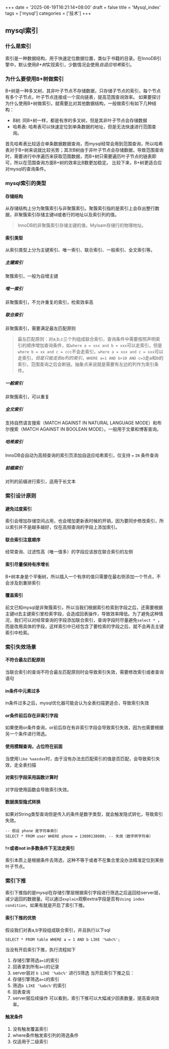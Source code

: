 +++
date = '2025-06-19T16:21:14+08:00'
draft = false
title = 'Mysql_index'
tags = ['mysql']
categories = ['技术']
+++
## mysql索引
### 什么是索引
索引是一种数据结构，用于快速定位数据位置，类似于书籍的目录。在InnoDB引擎中，默认使用*B+树*实现索引，少数情况会使用*自适应哈希*索引。
### 为什么要使用B+树做索引
B+树是一种多叉树，其非叶子节点不存储数据，只存储子节点的索引，每个节点有多个子节点，叶子节点连接成一个双向链表，提高范围查询效率。
如果要探讨为什么使用B+树做索引，就需要比对其他数据结构，一般做索引有如下几种结构：
- B树: 同B+树一样，都是有序的多叉树，但是其非叶子节点会存储数据
- 哈希表: 哈希表可以快速定位到单条数据的地址，但是无法快速进行范围查询。

首先哈希表比较适合单条数据数据查询，而mysql经常会用到范围查询，所以哈希表对于B+树来说就比较劣势；其次B树由于非叶子节点会存储数据，导致范围查询时，需要进行中序遍历来获取范围数据，而B+树只需要遍历叶子节点的链表即可，所以在范围查询方面B+树的效率比B数更加稳定。
比较下来，B+树更适合应对mysql的查询条件。

### mysql索引的类型
#### 存储结构
从存储结构上分为聚簇索引与非聚簇索引。聚簇索引指的是索引上会存出整行数据，非聚簇索引存储主键id或者行的地址以及索引列的值。
> InnoDB的非聚簇索引存储主键的值，MyIsam存储行的物理地址。
#### 索引类型
从索引类型上分为主键索引、唯一索引、联合索引、一般索引、全文索引等。
##### 主键索引
聚簇索引，一般为自增主键
##### 唯一索引
非聚簇索引，不允许重复的索引，检索效率高
##### 联合索引
非聚簇索引，需要满足最左匹配原则
> 最左匹配原则：对a,b,c三个列组成联合索引，查询条件中需要按照声明索引的顺序增加查询条件，如`where a = xxx and b = xxx`可以走索引，但是`where b = xx and c = ccc`不会走索引，`where a = xxx and c = xxx`可以走索引，*但是只能走到a列的索引*，`WHERE a=1 AND b>10 AND c=3`走a和b的索引，范围查询之后会断链。抽象点来说就是需要有左边的列作为索引条件。
##### 一般索引
非聚簇索引，可以重复
##### 全文索引
支持自然语言搜索（MATCH AGAINST IN NATURAL LANGUAGE MODE）和布尔搜索（MATCH AGAINST IN BOOLEAN MODE）。一般用于文章和博客查询。
##### 哈希索引
InnoDB会自动为高频查询的索引页添加自适应哈希索引，仅支持 `=`  `IN` 条件查询
##### 前缀索引
对列的前缀进行索引，适用于长文本

### 索引设计原则
#### 避免过度索引
索引会增加存储空间占用，也会增加更新表时候的开销，因为要同步修改索引，所以索引并不是越多越好，仅在高频查询的字段上添加索引。
#### 联合索引注意顺序
经常查询、过滤性高（唯一值多）的字段应该放在联合索引的左侧
#### 索引尽量保持有序增长
B+树本身是个平衡树，所以插入一个有序的值只需要在最右侧添加一个节点，不会涉及到重排索引
#### 覆盖索引
前文已知mysql是非聚簇索引，所以当我们根据索引检索到字段之后，还需要根据主键id去主键索引里检索字段，会造成回表操作，导致效率降低。为了避免这种情况，我们可以对经常查询的字段添加联合索引，查询字段时尽量避免`select * `，而是改用具体的字段，这样索引中已经包含了要检索的字段之后，就不会再去主键索引中检索。

### 索引失效场景
#### 不符合最左匹配原则
当联合索引的查询不符合最左匹配原则时会导致索引失效，需要修改索引或者查询语句
#### in条件中元素过多
in条件过多之后，mysql优化器可能会认为全表扫描更适合，导致索引失效
#### or条件前后存在非索引字段
如果使用or条件查询，or前后存在有非索引字段会导致索引失效，因为也需要根据另一个条件进行筛选。
#### 使用模糊查询，占位符在前面
当使用`like %aasdas`时，由于没有办法去匹配索引的值是否匹配，会导致索引失效，走全表扫描
#### 对索引字段采用函数计算时
对字段使用函数会导致索引失效。
#### 数据类型隐式转换
如果对String类型查询但是传入的条件是数字类型，就会触发隐式转化，导致索引失效。
```
-- 假设 phone 是字符串索引
SELECT * FROM user WHERE phone = 13800138000; -- 失效（数字转字符串）
```
#### !=或者not in多数条件下无法走索引
索引本质上是根据条件去筛选，这种不等于或者不在集合里没办法精准定位到某些叶子节点。

### 索引下推
索引下推指的是mysql在存储引擎层根据索引字段进行筛选之后返回给server层，减少返回的数据量。可以通过`explain`观察extra字段是否有`Using index condition`，如果有就是开启了索引下推。

#### 索引下推的优势
假设我们对表a,b字段组成联合索引，并且执行以下sql
```
SELECT * FROM table WHERE a = 1 AND b LIKE '%abc%';
```
当没有开启索引下推，执行流程如下
1. 存储引擎筛选`a=1`的索引
2. 回表拿到所有`a=1`的记录
3. server层对 `b LIKE '%abc%'`  进行S筛选
当开启索引下推之后：
1. 存储引擎筛选`a=1`的索引
2. 筛选`b LIKE '%abc%'`的索引
3. 回表查询
4. server层后续操作
可以看到，索引下推可以大幅减少回表数量，提高查询效率。

#### 触发条件
1. 没有触发覆盖索引
2. where条件触发索引列的筛选条件
3. 仅适用于二级索引